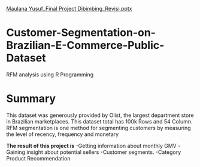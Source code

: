 [Maulana Yusuf_Final Project Dibimbing_Revisi.pptx](https://github.com/maulanaayusuf/Customer-Segmentation-on-Brazilian-E-Commerce-Public-Dataset/files/7142641/Maulana.Yusuf_Final.Project.Dibimbing_Revisi.pptx)
# Customer-Segmentation-on-Brazilian-E-Commerce-Public-Dataset
RFM analysis using R Programming

# Summary
This dataset was generously provided by Olist, the largest department store in Brazilian marketplaces. This dataset total has 100k Rows and 54 Column.
RFM segmentation is one method for segmenting customers by measuring the level of recency, frequency and monetary

**The result of this project is** 
-Getting information about monthly GMV
-Gaining insight about potential sellers
-Customer segments.
-Category Product Recommendation








